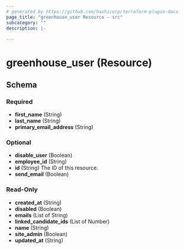 ```yaml
---
# generated by https://github.com/hashicorp/terraform-plugin-docs
page_title: "greenhouse_user Resource - src"
subcategory: ""
description: |-
  
---
```


# greenhouse_user (Resource)





<!-- schema generated by tfplugindocs -->
## Schema

### Required

- **first_name** (String)
- **last_name** (String)
- **primary_email_address** (String)

### Optional

- **disable_user** (Boolean)
- **employee_id** (String)
- **id** (String) The ID of this resource.
- **send_email** (Boolean)

### Read-Only

- **created_at** (String)
- **disabled** (Boolean)
- **emails** (List of String)
- **linked_candidate_ids** (List of Number)
- **name** (String)
- **site_admin** (Boolean)
- **updated_at** (String)


